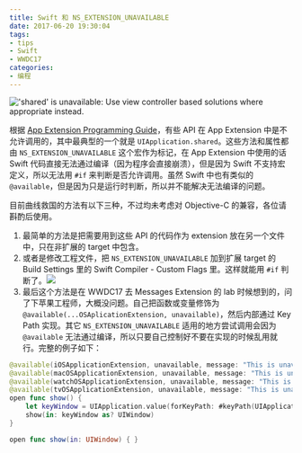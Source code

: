```yaml
---
title: Swift 和 NS_EXTENSION_UNAVAILABLE
date: 2017-06-20 19:30:04
tags:
- tips
- Swift
- WWDC17
categories:
- 编程
---
```


!['shared' is unavailable: Use view controller based solutions where appropriate instead.](http://wx1.sinaimg.cn/large/9b6450acgy1fgsia3aimjj20n103mq35.jpg)

根据 [App Extension Programming Guide](https://developer.apple.com/library/content/documentation/General/Conceptual/ExtensibilityPG/ExtensionOverview.html#//apple_ref/doc/uid/TP40014214-CH2-SW6)，有些 API 在 App Extension 中是不允许调用的，其中最典型的一个就是 `UIApplication.shared`。这些方法和属性都由 `NS_EXTENSION_UNAVAILABLE` 这个宏作为标记，在 App Extension 中使用的话 Swift 代码直接无法通过编译（因为程序会直接崩溃），但是因为 Swift 不支持宏定义，所以无法用 `#if` 来判断是否允许调用。虽然 Swift 中也有类似的 `@available`，但是因为只是运行时判断，所以并不能解决无法编译的问题。

目前曲线救国的方法有以下三种<!-- more -->，不过均未考虑对 Objective-C 的兼容，各位请斟酌后使用。

1. 最简单的方法是把需要用到这些 API 的代码作为 extension 放在另一个文件中，只在非扩展的 target 中包含。
2. 或者是修改工程文件，把 `NS_EXTENSION_UNAVAILABLE` 加到扩展 target 的 Build Settings 里的 Swift Compiler - Custom Flags 里。这样就能用 `#if` 判断了。![](http://wx3.sinaimg.cn/large/9b6450acgy1fgslugnclwj20jk05ijs3.jpg)
3. 最后这个方法是在 WWDC17 去 Messages Extension 的 lab 时候想到的，问了下苹果工程师，大概没问题。自己把函数或变量修饰为 `@available(...OSAplicationExtension, unavailable)`，然后内部通过 Key Path 实现。其它 `NS_EXTENSION_UNAVAILABLE` 适用的地方尝试调用会因为 `@available` 无法通过编译，所以只要自己控制好不要在实现的时候乱用就行。完整的例子如下：

```swift
@available(iOSApplicationExtension, unavailable, message: "This is unavailable: Use view controller based solutions where appropriate instead.")
@available(macOSApplicationExtension, unavailable, message: "This is unavailable: Use view controller based solutions where appropriate instead.")
@available(watchOSApplicationExtension, unavailable, message: "This is unavailable: Use view controller based solutions where appropriate instead.")
@available(tvOSApplicationExtension, unavailable, message: "This is unavailable: Use view controller based solutions where appropriate instead.")
open func show() {
    let keyWindow = UIApplication.value(forKeyPath: #keyPath(UIApplication.shared.keyWindow))
    show(in: keyWindow as? UIWindow)
}

open func show(in: UIWindow) { }
```
